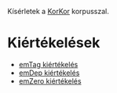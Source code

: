 Kísérletek a [KorKor](https://github.com/vadno/korkor_pilot) korpusszal.

# Kiértékelések
* [emTag kiértékelés](kiertekeles/emtag_eval)
* [emDep kiértékelés](kiertekeles/emdep_eval)
* [emZero kiértékelés](kiertekeles/emzero_eval)